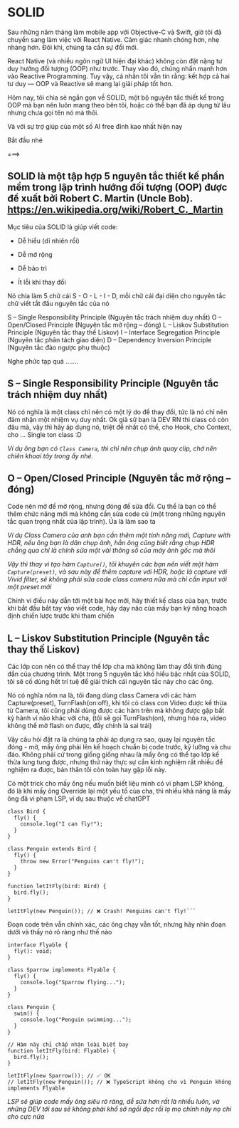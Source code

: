 # SOLID

Sau những năm tháng làm mobile app với Objective-C và Swift, giờ tôi đã chuyển sang làm việc với React Native. Cảm giác nhanh chóng hơn, nhẹ nhàng hơn. Đôi khi, chúng ta cần sự đổi mới.

React Native (và nhiều ngôn ngữ UI hiện đại khác) không còn đặt nặng tư duy hướng đối tượng (OOP) như trước. Thay vào đó, chúng nhấn mạnh hơn vào Reactive Programming.
Tuy vậy, cá nhân tôi vẫn tin rằng: kết hợp cả hai tư duy — OOP và Reactive sẽ mang lại giải pháp tốt hơn.


Hôm nay, tôi chia sẻ ngắn gọn về SOLID, một bộ nguyên tắc thiết kế trong OOP mà bạn nên luôn mang theo bên tôi, hoặc có thể bạn đã áp dụng từ lâu nhưng chưa gọi tên nó mà thôi.

Và với sự trợ giúp của một số AI free đỉnh kao nhất hiện nay

Bắt đầu nhé

===>

## SOLID là một tập hợp 5 nguyên tắc thiết kế phần mềm trong lập trình hướng đối tượng (OOP) được đề xuất bởi Robert C. Martin (Uncle Bob). https://en.wikipedia.org/wiki/Robert_C._Martin

Mục tiêu của SOLID là giúp viết code:

- Dễ hiểu (dĩ nhiên rồi)

- Dễ mở rộng

- Dễ bảo trì

- Ít lỗi khi thay đổi

Nó chia làm 5 chữ cái S - O - L - I - D, mỗi chữ cái đại diện cho nguyên tắc chữ viết tắt đầu nguyên tắc của nó

S – Single Responsibility Principle (Nguyên tắc trách nhiệm duy nhất)
O – Open/Closed Principle (Nguyên tắc mở rộng – đóng)
L – Liskov Substitution Principle (Nguyên tắc thay thế Liskov)
I – Interface Segregation Principle (Nguyên tắc phân tách giao diện)
D – Dependency Inversion Principle (Nguyên tắc đảo ngược phụ thuộc)

Nghe phức tạp quá .......

## S – Single Responsibility Principle (Nguyên tắc trách nhiệm duy nhất)
Nó có nghĩa là một class chỉ nên có một lý do để thay đổi, tức là nó chỉ nên đảm nhận một nhiệm vụ duy nhất. Ok giả sữ bạn là DEV RN thì class có còn đâu mà, vậy thì hãy áp dụng nó, triệt để nhất có thể, cho Hook, cho Context, cho ... Single ton class :D

_Ví dụ ông bạn có ```Class Camera```, thì chỉ nên chụp ảnh quay clip, chớ nên chiên khoai tây trong ấy nhé._

## O – Open/Closed Principle (Nguyên tắc mở rộng – đóng)
Code nên mở để mở rộng, nhưng đóng để sửa đổi. Cụ thể là bạn có thể thêm chức năng mới mà không cần sửa code cũ (một trong những nguyên tắc quan trọng nhất của lập trình). Ủa là làm sao ta

_Ví dụ Class Camera của anh bạn cần thêm một tính năng mới, Capture with HDR, nếu ông bạn là dân chụp ảnh, hẳn ông cũng biết rằng chụp HDR chẳng qua chỉ là chỉnh sửa một vài thông số của máy ảnh gốc mà thôi_

_Vậy thì thay vì tạo hàm ```Capture()```, tôi khuyên các bạn nên viết một hàm ```Capture(preset)```, và sau này để thêm capture với HDR, hoặc là capture với Vivid filter, sẽ không phải sửa code class camera nữa mà chỉ cần input với một preset mới_

Chính vì điều này dẫn tới một bài học mới, hãy thiết kế class của bạn, trước khi bắt đầu bắt tay vào viết code, hãy dạy não của mấy bạn kỹ năng hoạch định chiến lược trước khi tham chiến

## L – Liskov Substitution Principle (Nguyên tắc thay thế Liskov)

Các lớp con nên có thể thay thế lớp cha mà không làm thay đổi tính đúng đắn của chương trình. Một trong 5 nguyên tắc khó hiểu bậc nhất của SOLID, tôi sẽ cố dùng hết trí tuệ để giải thích cái nguyên tắc này cho các ông.

Nó có nghĩa nôm na là, tôi đang dùng class Camera với các hàm Capture(preset), TurnFlash(on:off), khi tôi có class con Video được kế thừa từ Camera, tôi cũng phải dùng được các hàm trên mà không được gặp bất kỳ hành vi nào khác với cha, (tôi sẽ gọi TurnFlash(on), nhưng hóa ra, video không thể mở flash on được, đấy chính là sai trái)

Vậy câu hỏi đặt ra là chúng ta phải áp dụng ra sao, quay lại nguyên tắc đóng - mở, mấy ông phải lên kế hoạch chuẩn bị code trước, kỹ lưỡng và chu đáo. Không phải cứ trong giống giống nhau là mấy ông có thể tạo lớp kế thừa lung tung được, nhưng thứ này thực sự cần kinh nghiệm rất nhiều để nghiệm ra được, bản thân tôi còn toàn hay gặp lỗi này.

Có một trick cho mấy ông nếu muốn biết liệu mình có vi phạm LSP không, đó là khi mấy ông Override lại một yếu tố của cha, thì nhiều khả năng là mấy ông đã vi phạm LSP, ví dụ sau thuộc về chatGPT

```
class Bird {
  fly() {
    console.log("I can fly!");
  }
}

class Penguin extends Bird {
  fly() {
    throw new Error("Penguins can't fly!");
  }
}

function letItFly(bird: Bird) {
  bird.fly();
}

letItFly(new Penguin()); // ❌ Crash! Penguins can't fly!```
```
Đoạn code trên vẫn chính xác, các ông chạy vẫn tốt, nhưng hãy nhìn đoạn dưới và thấy nó rõ ràng như thế nào 

```
interface Flyable {
  fly(): void;
}

class Sparrow implements Flyable {
  fly() {
    console.log("Sparrow flying...");
  }
}

class Penguin {
  swim() {
    console.log("Penguin swimming...");
  }
}

// Hàm này chỉ chấp nhận loài biết bay
function letItFly(bird: Flyable) {
  bird.fly();
}

letItFly(new Sparrow()); // ✅ OK
// letItFly(new Penguin()); // ❌ TypeScript không cho vì Penguin không implements Flyable
```
_LSP sẽ giúp code mấy ông siêu rõ ràng, dễ sửa hơn rất là nhiều luôn, và những DEV tới sau sẽ không phải khổ sở ngồi đọc rồi lọ mọ chỉnh này nọ chi cho cực nữa_






